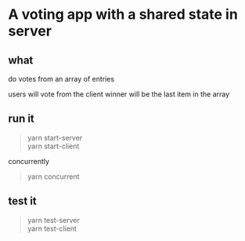 # A voting app with a shared state in server

## what

do votes from an array of entries

users will vote from the client
winner will be the last item in the array

## run it

> yarn start-server  
> yarn start-client

concurrently

> yarn concurrent

## test it

> yarn test-server  
> yarn test-client
